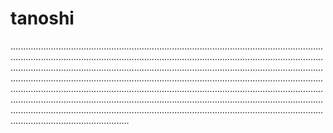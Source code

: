 # tanoshi
...................................................................................................................................................................................................................................................................................................................................................................................................................................................................................................................................................................................................................................................................................................................................................................................................................................................................................................................................................